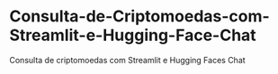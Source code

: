 # Consulta-de-Criptomoedas-com-Streamlit-e-Hugging-Face-Chat
Consulta de criptomoedas com Streamlit e Hugging Faces Chat
